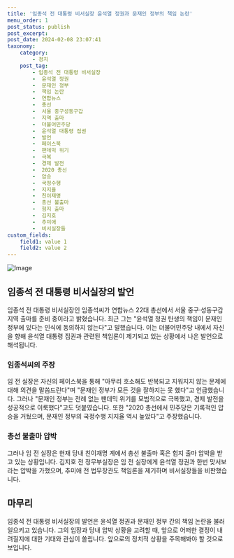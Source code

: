```yaml
---
title: '임종석 전 대통령 비서실장 윤석열 정권과 문재인 정부의 책임 논란'
menu_order: 1
post_status: publish
post_excerpt: 
post_date: 2024-02-08 23:07:41
taxonomy:
    category:
        - 정치
    post_tag:
        - 임종석 전 대통령 비서실장
        -  윤석열 정권
        -  문재인 정부
        -  책임 논란
        -  연합뉴스
        -  총선
        -  서울 중구성동구갑
        -  지역 출마
        -  더불어민주당
        -  윤석열 대통령 집권
        -  발언
        -  페이스북
        -  팬데믹 위기
        -  극복
        -  경제 발전
        -  2020 총선
        -  압승
        -  국정수행
        -  지지율
        -  친이재명
        -  총선 불출마
        -  험지 출마
        -  김지호
        -  추미애
        -  비서실장들
custom_fields:
    field1: value 1
    field2: value 2
---
```


![Image](https://imgnews.pstatic.net/image/088/2024/02/06/0000861035_001_20240206161801192.jpg?type=w647)

## 임종석 전 대통령 비서실장의 발언
임종석 전 대통령 비서실장인 임종석씨가 연합뉴스 22대 총선에서 서울 중구·성동구갑 지역 출마를 준비 중이라고 밝혔습니다. 최근 그는 "윤석열 정권 탄생의 책임이 문재인 정부에 있다는 인식에 동의하지 않는다"고 말했습니다. 이는 더불어민주당 내에서 자신을 향해 윤석열 대통령 집권과 관련된 책임론이 제기되고 있는 상황에서 나온 발언으로 해석됩니다.
### 임종석씨의 주장
임 전 실장은 자신의 페이스북을 통해 "아무리 호소해도 반복되고 지워지지 않는 문제에 대해 의견을 말씀드린다"며 "문재인 정부가 모든 것을 잘하지는 못 했다"고 언급했습니다. 그러나 "문재인 정부는 전례 없는 팬데믹 위기를 모범적으로 극복했고, 경제 발전을 성공적으로 이룩했다"고도 덧붙였습니다. 또한 "2020 총선에서 민주당은 기록적인 압승을 거뒀으며, 문재인 정부의 국정수행 지지율 역시 높았다"고 주장했습니다.
### 총선 불출마 압박
그러나 임 전 실장은 현재 당내 친이재명 계에서 총선 불출마 혹은 험지 출마 압박을 받고 있는 상황입니다. 김지호 전 정무부실장은 임 전 실장에게 윤석열 정권과 한번 맞서보라는 압박을 가했으며, 추미애 전 법무장관도 책임론을 제기하며 비서실장들을 비판했습니다.
## 마무리
임종석 전 대통령 비서실장의 발언은 윤석열 정권과 문재인 정부 간의 책임 논란을 불러일으키고 있습니다. 그의 입장과 당내 압박 상황을 고려할 때, 앞으로 어떠한 결정이 내려질지에 대한 기대와 관심이 쏠립니다. 앞으로의 정치적 상황을 주목해봐야 할 것으로 보입니다.
